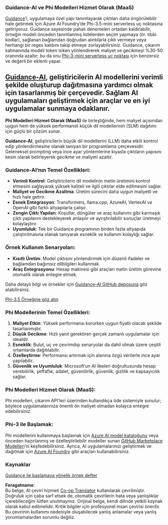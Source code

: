 <!--
CO_OP_TRANSLATOR_METADATA:
{
  "original_hash": "bd049872f37c3079c87d4fe17109cea0",
  "translation_date": "2025-05-09T07:28:32+00:00",
  "source_file": "md/01.Introduction/01/01.Guidance.md",
  "language_code": "tr"
}
-->
### Guidance-AI ve Phi Modelleri Hizmet Olarak (MaaS)  
[Guidance](https://github.com/guidance-ai/guidance)’i, uygulamaya özel yapı tanımlayarak çıktıları daha öngörülebilir hale getirmek için Azure AI Foundry’de Phi-3.5-mini serverless uç noktasına getiriyoruz. Guidance sayesinde pahalı denemeleri ortadan kaldırabilir, örneğin modeli önceden tanımlanmış listelerden seçim yapmaya (ör. tıbbi kodlar), sağlanan bağlamdan doğrudan alıntılarla çıktı vermeye veya herhangi bir regex kalıbını takip etmeye zorlayabilirsiniz. Guidance, çıkarım katmanında modeli token token yönlendirerek maliyet ve gecikmeyi %30-50 oranında azaltır; bu da onu [Phi-3-mini serverless uç noktası](https://aka.ms/try-phi3.5mini) için benzersiz ve değerli bir eklenti yapar.

## [**Guidance-AI**](https://github.com/guidance-ai/guidance), geliştiricilerin AI modellerini verimli şekilde oluşturup dağıtmasına yardımcı olmak için tasarlanmış bir çerçevedir. Sağlam AI uygulamaları geliştirmek için araçlar ve en iyi uygulamalar sunmaya odaklanır.

**Phi Modelleri Hizmet Olarak (MaaS)** ile birleştiğinde, hem maliyet açısından uygun hem de yüksek performanslı küçük dil modellerinin (SLM) dağıtımı için güçlü bir çözüm sunar.

**Guidance-AI**, geliştiricilerin büyük dil modellerini (LLM) daha etkili kontrol edip yönlendirmesine olanak tanıyan bir programlama çerçevesidir. Geleneksel prompting veya ince ayar yöntemlerine kıyasla çıktıların yapısını kesin olarak belirleyerek gecikme ve maliyeti azaltır.

### Guidance-AI’nın Temel Özellikleri:  
- **Verimli Kontrol**: Geliştiricilerin dil modelinin metin üretimini kontrol etmesini sağlayarak yüksek kaliteli ve ilgili çıktılar elde edilmesini sağlar.  
- **Maliyet ve Gecikme Azaltma**: Üretim sürecini daha uygun maliyetli ve hızlı hale getirir.  
- **Esnek Entegrasyon**: Transformers, llama.cpp, AzureAI, VertexAI ve OpenAI gibi farklı altyapılarla çalışır.  
- **Zengin Çıktı Yapıları**: Koşullar, döngüler ve araç kullanımı gibi karmaşık çıktı yapılarını destekleyerek anlaşılır ve ayrıştırılabilir sonuçlar üretmeyi kolaylaştırır.  
- **Uyumluluk**: Tek bir Guidance programının birden fazla altyapıda çalıştırılmasına olanak tanıyarak esneklik ve kullanım kolaylığı sağlar.

### Örnek Kullanım Senaryoları:  
- **Kısıtlı Üretim**: Model çıktısını yönlendirmek için düzenli ifadeler ve bağlamdan bağımsız dilbilgileri kullanmak.  
- **Araç Entegrasyonu**: Hesap makinesi gibi araçları metin üretim görevine otomatik olarak entegre etmek.

Daha detaylı bilgi ve örnekler için [Guidance-AI GitHub deposuna](https://github.com/guidance-ai/guidance) göz atabilirsiniz.

[Phi-3.5 Örneğine göz atın](../../../../../code/01.Introduce/guidance.ipynb)

### Phi Modellerinin Temel Özellikleri:  
1. **Maliyet Etkin**: Yüksek performansı korurken uygun fiyatlı olacak şekilde tasarlanmıştır.  
2. **Düşük Gecikme**: Hızlı yanıt gerektiren gerçek zamanlı uygulamalar için idealdir.  
3. **Esneklik**: Bulut, uç ve çevrimdışı senaryolar da dahil olmak üzere çeşitli ortamlarda dağıtılabilir.  
4. **Özelleştirme**: Performansı artırmak için alanına özgü verilerle ince ayar yapılabilir.  
5. **Güvenlik ve Uyumluluk**: Microsoft’un AI ilkeleri doğrultusunda hesap verebilirlik, şeffaflık, adalet, güvenilirlik, güvenlik, gizlilik ve kapsayıcılık sağlar.

### Phi Modelleri Hizmet Olarak (MaaS):  
Phi modelleri, çıkarım API’leri üzerinden kullandıkça öde sistemiyle sunulur; böylece uygulamalarınıza önemli ön maliyet olmadan kolayca entegre edebilirsiniz.

### Phi-3 ile Başlamak:  
Phi modellerini kullanmaya başlamak için [Azure AI model kataloğunu](https://ai.azure.com/explore/models) veya önceden hazırlanmış ve özelleştirilebilir modeller sunan [GitHub Marketplace Modelleri](https://github.com/marketplace/models)’ni keşfedebilirsiniz. Ayrıca, AI uygulamalarınızı geliştirmek ve dağıtmak için [Azure AI Foundry](https://ai.azure.com) gibi araçları kullanabilirsiniz.

### Kaynaklar  
[Guidance ile başlamaya yönelik örnek defter](../../../../../code/01.Introduce/guidance.ipynb)

**Feragatname**:  
Bu belge, AI çeviri hizmeti [Co-op Translator](https://github.com/Azure/co-op-translator) kullanılarak çevrilmiştir. Doğruluk için çaba sarf etsek de, otomatik çevirilerin hata veya yanlışlıklar içerebileceğini lütfen unutmayınız. Orijinal belge, kendi dilinde yetkili kaynak olarak kabul edilmelidir. Kritik bilgiler için profesyonel insan çevirisi önerilir. Bu çevirinin kullanımı nedeniyle oluşabilecek yanlış anlamalar veya yanlış yorumlamalardan sorumlu değiliz.
